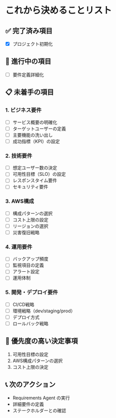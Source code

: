 # これから決めることリスト

## ✅ 完了済み項目
- [x] プロジェクト初期化

## 🔄 進行中の項目
- [ ] 要件定義詳細化

## 📋 未着手の項目

### 1. ビジネス要件
- [ ] サービス概要の明確化
- [ ] ターゲットユーザーの定義
- [ ] 主要機能の洗い出し
- [ ] 成功指標（KPI）の設定

### 2. 技術要件
- [ ] 想定ユーザー数の決定
- [ ] 可用性目標（SLO）の設定
- [ ] レスポンスタイム要件
- [ ] セキュリティ要件

### 3. AWS構成
- [ ] 構成パターンの選択
- [ ] コスト上限の設定
- [ ] リージョンの選択
- [ ] 災害復旧戦略

### 4. 運用要件
- [ ] バックアップ頻度
- [ ] 監視項目の定義
- [ ] アラート設定
- [ ] 運用体制

### 5. 開発・デプロイ要件
- [ ] CI/CD戦略
- [ ] 環境戦略（dev/staging/prod）
- [ ] デプロイ方式
- [ ] ロールバック戦略

## 🎯 優先度の高い決定事項
1. 可用性目標の設定
2. AWS構成パターンの選択
3. コスト上限の決定

## 📞 次のアクション
- Requirements Agent の実行
- 詳細要件の定義
- ステークホルダーとの確認

